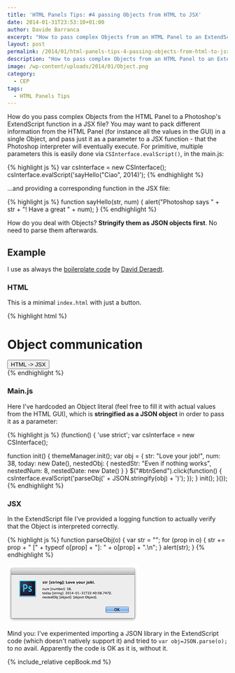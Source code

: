 ```yaml
---
title: 'HTML Panels Tips: #4 passing Objects from HTML to JSX'
date: 2014-01-31T23:53:10+01:00
author: Davide Barranca
excerpt: "How to pass complex Objects from an HTML Panel to an ExtendScript function in a JSX file"
layout: post
permalink: /2014/01/html-panels-tips-4-passing-objects-from-html-to-jsx/
description: "How to pass complex Objects from an HTML Panel to an ExtendScript function in a JSX file"
image: /wp-content/uploads/2014/01/Object.png
category:
  - CEP
tags:
  - HTML Panels Tips
---
```


How do you pass complex Objects from the HTML Panel to a Photoshop's ExtendScript function in a JSX file? You may want to pack different information from the HTML Panel (for instance all the values in the GUI) in a single Object, and pass just it as a parameter to a JSX function - that the Photoshop interpreter will eventually execute. For primitive, multiple parameters this is easily done via `CSInterface.evalScript()`, in the main.js:

{% highlight js %}
var csInterface = new CSInterface();
csInterface.evalScript('sayHello("Ciao", 2014)');
{% endhighlight %}

...and providing a corresponding function in the JSX file:

{% highlight js %}
function sayHello(str, num) {
  alert("Photoshop says " + str + "! Have a great " + num);
}
{% endhighlight %}

How do you deal with Objects? **Stringify them as JSON objects first**. No need to parse them afterwards.

## Example

I use as always the [boilerplate code](http://davidderaedt.github.io/ccext-website/ "CC Extensibility Helpers") by [David Deraedt](https://twitter.com/davidderaedt "David Deraedt on Twitter").

### HTML

This is a minimal `index.html` with just a button.

{% highlight html %}
<!doctype html>
<html>
<head>
<meta charset="utf-8">
<link rel="stylesheet" href="css/styles.css"/>
<link id="hostStyle" rel="stylesheet" href="css/theme.css"/>
<title></title>
</head>
<body>
  <div id="content">        
    <h1>Object communication</h1>
      <button id="btnSend">HTML -> JSX</button>
  </div>

  <script src="js/libs/CSInterface-4.0.0.js"></script>
  <script src="js/libs/jquery-2.0.2.min.js"></script>
  <script src="js/themeManager.js"></script>
  <script src="js/main.js"></script>
</body>
</html>
{% endhighlight %}

### Main.js

Here I've hardcoded an Object literal (feel free to fill it with actual values from the HTML GUI), which is **stringified as a JSON object** in order to pass it as a parameter:

{% highlight js %}
(function() {
  'use strict';
  var csInterface = new CSInterface();

  function init() {
    themeManager.init();
    var obj = {
      str: "Love your job!",
      num: 38,
      today: new Date(),
      nestedObj: {
        nestedStr: "Even if nothing works",
        nestedNum: 8,
        nestedDate: new Date()
      }
    }
    $("#btnSend").click(function() {
      csInterface.evalScript('parseObj(' + JSON.stringify(obj) + ')');
    });
  }
  init();
}());
{% endhighlight %}

### JSX

In the ExtendScript file I've provided a logging function to actually verify that the Object is interpreted correctly.

{% highlight js %}
function parseObj(o) {
  var str = "";
    for (prop in o) {
      str += prop + " \[" + typeof o\[prop\] + "\]: " + o\[prop\] + ".\\n";
    }
  alert(str);
}
{% endhighlight %}

![Object](/wp-content/uploads/2014/01/Object.png)

Mind you: I've experimented importing a JSON library in the ExtendScript code (which doesn't natively support it) and tried to `var obj=JSON.parse(o);` to no avail. Apparently the code is OK as it is, without it.

{% include_relative cepBook.md %}
